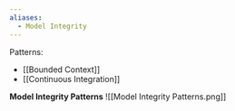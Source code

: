 ```yaml
---
aliases:
  - Model Integrity
---
```

Patterns:
- [[Bounded Context]]
- [[Continuous Integration]]

**Model Integrity Patterns**
![[Model Integrity Patterns.png]]
